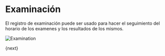 <!-- add-breadcrumbs -->
# Examinación

El registro de examinación puede ser usado para hacer el seguimiento del horario  de los examenes y los resultados de los mismos.

<img class="screenshot" alt="Examination" src="/docs/assets/img/schools/schedule/examination.png">


{next}
